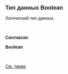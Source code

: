 ﻿<html>
<head>
<title>Boolean</title>
</head>

<body>

<p><strong><font size="4" face="Arial">Тип данных Boolean</font></strong></p>

<p class="label"><font face="Arial">Логический тип данных. </font></p>

<p class="label">&nbsp;</p>

<p class="label"><font face="Arial"><b>Синтаксис</b></font></p>

<p><strong><font face="Arial">Boolean</font></strong></p>

<p>&nbsp;</p>

<p class="label"><font face="Arial"><a href="../types.html">См. также</a></font></p>

<p class="label">&nbsp;</p>
</body>
</html>
